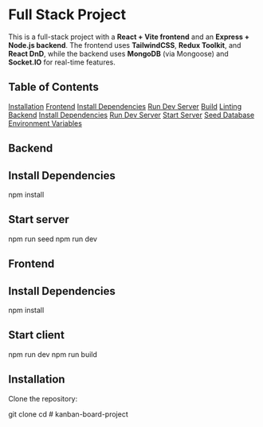 # Full Stack Project

This is a full-stack project with a **React + Vite frontend** and an **Express + Node.js backend**. The frontend uses **TailwindCSS**, **Redux Toolkit**, and **React DnD**, while the backend uses **MongoDB** (via Mongoose) and **Socket.IO** for real-time features.

## Table of Contents

[Installation](#installation)
[Frontend](#frontend)
[Install Dependencies](#install-dependencies)
[Run Dev Server](#run-dev-server)
[Build](#build)
[Linting](#linting)
[Backend](#backend)
[Install Dependencies](#install-backend-dependencies)
[Run Dev Server](#run-backend-dev-server)
[Start Server](#start-server)
[Seed Database](#seed-database)
[Environment Variables](#environment-variables)

## Backend

## Install Dependencies

npm install

## Start server

npm run seed
npm run dev

## Frontend

## Install Dependencies

npm install

## Start client

npm run dev
npm run build

## Installation

Clone the repository:

git clone <your-repo-url>
cd <your-repo-folder>
#   k a n b a n - b o a r d - p r o j e c t  
 